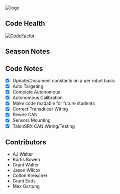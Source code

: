 ![logo](https://github.com/FRC-3695/2023-Season---Crescendo/blob/master/Logo.jpeg?raw=true)
## Code Health
[![CodeFactor](https://www.codefactor.io/repository/github/frc-3695/2016-season---stronghold/badge)](https://www.codefactor.io/repository/github/frc-3695/2016-season---stronghold)
## Season Notes
## Code Notes
- [x] Update/Document constants on a per robot basis
- [x] Auto Targeting
- [x] Complete Autonomous
- [X] Autonomous Calibration
- [X] Make code readable for future students
- [X] Correct Transducer Wiring
- [X] Rewire CAN
- [X] Sensors Mounting
- [X] TalonSRX CAN Wiring/Testing
## Contributors
- AJ Walter
- Kurtis Bowen
- Grant Walter
- Jason Wilcox
- Colton Kreischer
- Grant Eads
- Max Gartung
